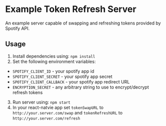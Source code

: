 # Example Token Refresh Server

An example server capable of swapping and refreshing tokens provided by Spotify API.

## Usage

1. Install dependencies using: `npm install`
2. Set the following environment variables:

* `SPOTIFY_CLIENT_ID` - your spotify app id
* `SPOTIFY_CLIENT_SECRET` - your spotify app secret
* `SPOTIFY_CLIENT_CALLBACK` - your spotify app redirect URL
* `ENCRYPTION_SECRET` - any arbitrary string to use to encrypt/decrypt refresh tokens

3. Run server using: `npm start`
4. In your react-natvie app set `tokenSwapURL` to `http://your.server.com/swap` and `tokenRefreshURL` to `http://your.server.com/refresh`

